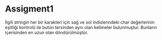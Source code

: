 # Assigment1

İlgili stringin her bir karakteri için sağ ve sol indislerindeki char değerlerinin eşitliği kontrolü ile butün tersinden aynı olan kelimeler 
bulunmuştur. Bunların içerisinden en uzun olan döndürülmüştür.


